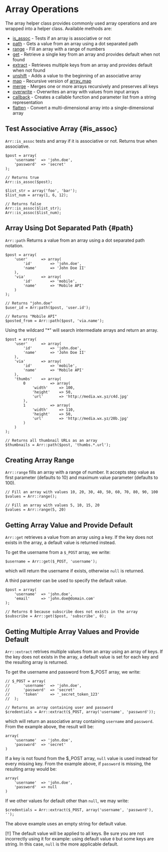 # Array Operations

The array helper class provides commonly used array operations and are wrapped into a helper class. Available methods are:

* [is_assoc](#is_assoc) - Tests if an array is associative or not
* [path](#path) - Gets a value from an array using a dot separated path
* [range](#range) - Fill an array with a range of numbers
* [get](#get) - Retrieve a single key from an array and provides default when not found
* [extract](#extract) - Retrieves multiple keys from an array and provides default when not found
* [unshift](#unshift) - Adds a value to the beginning of an associative array
* [map](#map) - Recursive version of [array_map](http://php.net/array_map)
* [merge](#merge) - Merges one or more arrays recursively and preserves all keys
* [overwrite](#overwrite) - Overwrites an array with values from input arrays
* [callback](#callback) - Creates a callable function and parameter list from a string representation
* [flatten](#flatten) - Convert a multi-dimensional array into a single-dimensional array

## Test Associative Array {#is_assoc}

`Arr::is_assoc` tests and array if it is associative or not. Returns true when associative.

	$post = array(
		'username'	=> 'john.doe',
		'password'	=> 'secret'
	);
	
	// Returns true
	Arr::is_assoc($post);

	$list_str = array('foo', 'bar');
	$list_num = array(1, 6, 12);
	
	// Returns false
	Arr::is_assoc($list_str);
	Arr::is_assoc($list_num);

## Array Using Dot Separated Path {#path}

`Arr::path` Returns a value from an array using a dot separated path notation. 

	$post = array(
		'user'		=> array(
			'id'		=> 'john.doe',
			'name'		=> 'John Doe II'
		),
		'via'		=> array(
			'id'		=> 'mobile',
			'name'		=> 'Mobile API'
		)
	);
	
	// Returns "john.doe"
	$user_id = Arr:path($post, 'user.id');
	
	// Returns "Mobile API"
	$posted_from = Arr::path($post, 'via.name');
	
Using the wildcard "*" will search intermediate arrays and return an array.

	$post = array(
		'user'		=> array(
			'id'		=> 'john.doe',
			'name'		=> 'John Doe II'
		),
		'via'		=> array(
			'id'		=> 'mobile',
			'name'		=> 'Mobile API'
		),
		'thumbs'	=> array(
			0			=> array(
				'width'		=> 100,
				'height'	=> 50,
				'url'		=> 'http://media.wx.yz/c4d.jpg'
			),
			1			=> array(
				'width'		=> 110,
				'height'	=> 50,
				'url'		=> 'http://media.wx.yz/20b.jpg'
			)
		)
	);
	
	// Returns all thumbnail URLs as an array
	$thumbnails = Arr::path($post, 'thumbs.*.url');

## Creating Array Range

`Arr::range` fills an array with a range of number. It accepts step value as first parameter (defaults to 10) and maximum value parameter (defaults to 100).

	// Fill an array with values 10, 20, 30, 40, 50, 60, 70, 80, 90, 100
	$values = Arr::range();

	// Fill an array with values 5, 10, 15, 20
	$values = Arr::range(5, 20)

## Getting Array Value and Provide Default

`Arr::get` retrieves a value from an array using a key. If the key does not exists in the array, a default value is returned instead.

To get the username from a `$_POST` array, we write:

	$username = Arr::get($_POST, 'username');

which will return the username if exists, otherwise `null` is returned.

A third parameter can be used to specify the default value.

	$post = array(
		'username'	=> 'john.doe',
		'email'		=> 'john.doe@domain.com'
	);
	
	// Returns 0 because subscribe does not exists in the array
	$subscribe = Arr::get($post, 'subscribe', 0);

## Getting Multiple Array Values and Provide Default

`Arr::extract` retrives multiple values from an array using an array of keys. If the key does not exists in the array, a default value is set for each key and the resulting array is returned.

To get the username and password from $_POST array, we write:

	// $_POST = array(
	//		'username'	=> 'john.doe',
	//		'password'	=> 'secret'
	//		'token'		=> '_secret_token_123'
	//	);
	
	// Returns an array containing user and password
	$credentials = Arr::extract($_POST, array('username', 'password'));

which will return an associative array containing `username` and `password`. From the example above, the result will be:

	array(
		'username'	=> 'john.doe',
		'password'	=> 'secret'
	)
	
If a key is not found from the $_POST array, `null` value is used instead for every missing key. From the example above, if `password` is missing, the resulting array would be:

	array(
		'username'	=> 'john.doe',
		'password'	=> null
	)

If we other values for default other than `null`, we may write:

	$credentials = Arr::extract($_POST, array('username', 'password'), '');

The above example uses an empty string for default value. 

[!!] The default value will be applied to all keys. Be sure you are not incorrectly using it for example: using default value `0` but some keys are string. In this case, `null` is the more applicable default.


